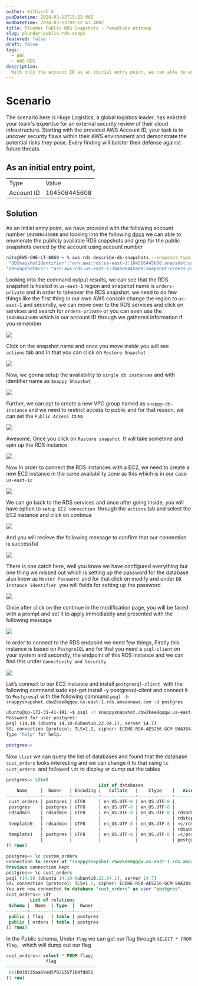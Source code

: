 ```yaml
---
author: Nithissh S
pubDatetime: 2024-03-13T15:22:00Z
modDatetime: 2024-03-13T09:12:47.400Z
title: Plunder Public RDS Snapshots - Pwnedlabs Writeup
slug: plunder-public-rds-snaps
featured: false
draft: false
tags:
  - AWS
  - AWS RDS
description:
  With only the account ID as an initial entry point, we can able to enumerate publicly available RDS snapshots and in this blog, we will discuss on how we were able to enumerate, exploit and dump the database 
---
```



# Scenario

The scenario here is Huge Logistics, a global logistics leader, has enlisted your team's expertise for an external security review of their cloud infrastructure. Starting with the provided AWS Account ID, your task is to uncover security flaws within their AWS environment and demonstrate the potential risks they pose. Every finding will bolster their defense against future threats.
  

## As an initial entry point,

|     |     |
| --- | --- |
| Type | Value |
| Account ID | ‎104506445608<br> |

  
  

## Solution

As an initial entry point, we have provided with the following account number `104506445608` and looking into the following [docs](https://docs.aws.amazon.com/AmazonRDS/latest/UserGuide/USER_ShareSnapshot.html "https://docs.aws.amazon.com/AmazonRDS/latest/UserGuide/USER_ShareSnapshot.html") we can able to enumerate the publicly available RDS snapshots and grep for the public snapshots owned by the account using account number

  

```sh
nits@FWS-CHE-LT-8869 ~ % aws rds describe-db-snapshots --snapshot-type public --include-public --profile mycreds | grep 104506445608
 "DBSnapshotIdentifier":"arn:aws:rds:us-east-1:104506445608:snapshot:orders-private",
"DBSnapshotArn": "arn:aws:rds:us-east-1:104506445608:snapshot:orders-private",
```

  

Looking into the command output results, we can see that the RDS snapshot is hosted in `us-east-1` region and snapshot name is `orders-private` and in order to takeover the RDS snapshot. we need to do few things like the first thing in our own AWS console change the region to `us-east-1` and secondly, we can move over to the RDS services and click on services and search for `orders-private` or you can even use the `104506445608` which is our account ID through we gathered information if you remember 

  

![](../../assets/images/plunder-1.png) 

  

Click on the snapshot name and once you move inside you will see `actions` tab and In that you can click on `Restore Snapshot` 

  

![](../../assets/images/plunder-2.png) 

  

Now, we gonna setup the availability to `single db instances` and with identifier name as `Snappy Shapshot`  

  

![](../../assets/images/plunder-3.png) 

  

Further, we can opt to create a new VPC group named as `snappy-db-instance` and we need to restrict access to public and for that reason, we can set the `Public Access`  to `No` 

  

![](../../assets/images/plunder-4.png) 

  

Awesome, Once you click on `Restore snapshot`  It will take sometime and spin up the RDS instance 

  

![](../../assets/images/plunder-5.png) 

  

Now In order to connect the RDS instances with a EC2, we need to create a new EC2 instance in the same availability zone as this which is in our case `us-east-1c` 

  
 
![](../../assets/images/plunder-6.png) 

  

We can go back to the RDS services and once after going inside, you will have option to `setup EC2 connection`  through the `actions` tab and select the EC2 instance and click on continue 

  

![](../../assets/images/plunder-7.png) 

  

And you will recieve the following message to confirm that our connection is successful

  

![](../../assets/images/plunder-8.png) 

  

There is one catch here, well you know we have configured everything but one thing we missed out which is setting up the password for the database also know as `Master Password`  and for that click on modify and under `DB Instance identifier`  you will fields for setting up the password

  

![](../../assets/images/plunder-9.png) 

  

Once after click on the continue in the modification page, you will be faced with a prompt and set it to apply immediately and presented with the following message 

  

![](../../assets/images/plunder-10.png) 

  

In order to connect to the RDS endpoint we need few things, Firstly this instance is based on `PostgreSQL` and for that you need a `psql-client` on your system and secondly, the endpoint of this RDS instance and we can find this under `Conectivity and Security` 

  

![](../../assets/images/plunder-11.png) 

  

Let’s connect to our EC2 instance and install `postgresql-client`  with the following command sudo apt-get install -y postgresql-client and connect it to `Postgresql` with the following command `psql -h snappysnapshot.cbw2kee8qqqw.us-east-1.rds.amazonaws.com -U postgres`

  

```bash
ubuntu@ip-172-31-41-191:~$ psql -h snappysnapshot.cbw2kee8qqqw.us-east-1.rds.amazonaws.com -U postgres
Password for user postgres: 
psql (14.10 (Ubuntu 14.10-0ubuntu0.22.04.1), server 14.7)
SSL connection (protocol: TLSv1.2, cipher: ECDHE-RSA-AES256-GCM-SHA384, bits: 256, compression: off)
Type "help" for help.

postgres=> 
```

  

Now `\list` we can query the list of databases and found that the database `cust_orders` looks interesting and we can change it to that using `\c cust_orders`  and followed `\dt` to display or dump out the tables

  

```sql
postgres=> \list
                                   List of databases
    Name     |  Owner   | Encoding |   Collate   |    Ctype    |   Access privileges   
-------------+----------+----------+-------------+-------------+-----------------------
 cust_orders | postgres | UTF8     | en_US.UTF-8 | en_US.UTF-8 | 
 postgres    | postgres | UTF8     | en_US.UTF-8 | en_US.UTF-8 | 
 rdsadmin    | rdsadmin | UTF8     | en_US.UTF-8 | en_US.UTF-8 | rdsadmin=CTc/rdsadmin+
             |          |          |             |             | rdstopmgr=Tc/rdsadmin
 template0   | rdsadmin | UTF8     | en_US.UTF-8 | en_US.UTF-8 | =c/rdsadmin          +
             |          |          |             |             | rdsadmin=CTc/rdsadmin
 template1   | postgres | UTF8     | en_US.UTF-8 | en_US.UTF-8 | =c/postgres          +
             |          |          |             |             | postgres=CTc/postgres
(5 rows)

postgres=> \c custom_orders
connection to server at "snappysnapshot.cbw2kee8qqqw.us-east-1.rds.amazonaws.com" (172.31.43.167), port 5432 failed: FATAL:  database "custom_orders" does not exist
Previous connection kept
postgres=> \c cust_orders
psql (14.10 (Ubuntu 14.10-0ubuntu0.22.04.1), server 14.7)
SSL connection (protocol: TLSv1.2, cipher: ECDHE-RSA-AES256-GCM-SHA384, bits: 256, compression: off)
You are now connected to database "cust_orders" as user "postgres".
cust_orders=> \dt
         List of relations
 Schema |  Name  | Type  |  Owner   
--------+--------+-------+----------
 public | flag   | table | postgres
 public | orders | table | postgres
(2 rows)
```

  

In the Public schema, Under `flag` we can get our flag through `SELECT * FROM flag;`  which will dump out our flag 

  

```sql
cust_orders=> select * FROM flag;
               flag               
----------------------------------
 6e1b93d735aa69a05f92155f1b4fd855
(1 row)
```